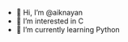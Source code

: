 - 👋 Hi, I’m @aiknayan
- 👀 I’m interested in C
- 🌱 I’m currently learning Python
<!-- - 💞️ I’m looking to collaborate on ...
- 📫 How to reach me ... -->

<!---
aiknayan/aiknayan is a ✨ special ✨ repository because its `README.md` (this file) appears on your GitHub profile.
You can click the Preview link to take a look at your changes.
--->
